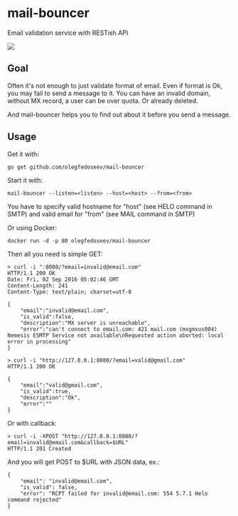 # mail-bouncer

Email validation service with RESTish API

[![](https://images.microbadger.com/badges/image/olegfedoseev/mail-bouncer.svg)](http://microbadger.com/images/olegfedoseev/mail-bouncer "Get your own image badge on microbadger.com")

## Goal

Often it's not enough to just validate format of email.
Even if format is Ok, you may fail to send a message to it.
You can have an invalid domain, without MX record, a user can be over quota. Or already deleted.

And mail-bouncer helps you to find out about it before you send a message.

## Usage
Get it with:

	go get github.com/olegfedoseev/mail-bouncer

Start it with:

	mail-bouncer --listen=<listen> --host=<host> --from=<from>
	
You have to specify valid hostname for "host" (see HELO command in SMTP) and valid email for "from" (see MAIL command in SMTP)

Or using Docker:

	docker run -d -p 80 olegfedoseev/mail-bouncer

Then all you need is simple GET:

	> curl -i ":8080/?email=invalid@email.com"                                                                                                   HTTP/1.1 200 OK
	Date: Fri, 02 Sep 2016 05:02:46 GMT
	Content-Length: 241
	Content-Type: text/plain; charset=utf-8

	{
		"email":"invalid@email.com",
		"is_valid":false,
		"description":"MX server is unreachable",
		"error":"can't connect to email.com: 421 mail.com (mxgmxus004) Nemesis ESMTP Service not available\nRequested action aborted: local error in processing"
	}

	> curl -i "http://127.0.0.1:8080/?email=valid@gmail.com"
	HTTP/1.1 200 OK

	{
		"email":"valid@gmail.com",
		"is_valid":true,
		"description":"Ok",
		"error":""
	}

Or with callback:

	> curl -i -XPOST "http://127.0.0.1:8080/?email=invalid@email.com&callback=$URL"
	HTTP/1.1 201 Created

And you will get POST to $URL with JSON data, ex.:

	{
		"email": "invalid@email.com",
		"is_valid": false,
		"error": "RCPT failed for invalid@email.com: 554 5.7.1 Helo command rejected"
	}
